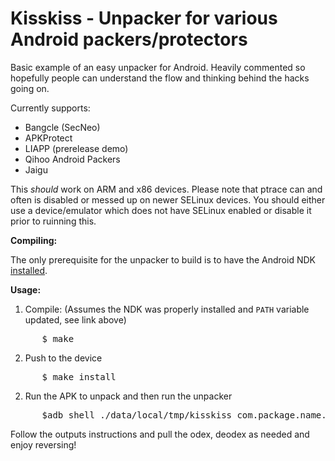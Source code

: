 Kisskiss - Unpacker for various Android packers/protectors
=============

Basic example of an easy unpacker for Android. Heavily commented so hopefully people can understand the flow and thinking behind the hacks going on.

Currently supports:
 - Bangcle (SecNeo)
 - APKProtect
 - LIAPP (prerelease demo)
 - Qihoo Android Packers
 - Jaigu

This _should_ work on ARM and x86 devices. Please note that ptrace can and often is disabled or messed up on newer SELinux devices. You should either use a device/emulator which does not have SELinux enabled or disable it prior to ruinning this.

**Compiling:**

The only prerequisite for the unpacker to build is to have the Android NDK [installed](https://developer.android.com/ndk/guides/setup.html#install).

**Usage:**

1. Compile: (Assumes the NDK was properly installed and `PATH` variable updated, see link above)
<pre>
      $ make
</pre>

2. Push to the device
<pre>
      $ make install
</pre>

2. Run the APK to unpack and then run the unpacker
<pre>
      $adb shell ./data/local/tmp/kisskiss com.package.name.to.unpack
</pre>

Follow the outputs instructions and pull the odex, deodex as needed and enjoy reversing!
